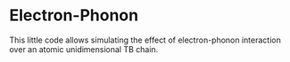 # Electron-Phonon
This little code allows simulating the effect of electron-phonon interaction over an atomic unidimensional TB chain.
